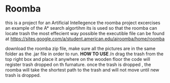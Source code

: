 # Roomba
this is a project for an Artificial Intellegence 
the roomba project excercises an example of the A* search algortihm
its is used so that the roomba can locate trash the most effecient way possible
the executible file can be found at https://sites.google.com/a/student.american.edu/airoomba/home/roomba

download the roomba zip file, make sure all the pictures are in the same folder as the .jar file in order to run.
**HOW TO USE** /n
drag the trash from the top right box and place it anywhere on the wooden floor
the code will register trash dropped on th furnature.
once the trash is dropped , the roomba will take the shortest path to the trash and will not move until new trash is dropped.
